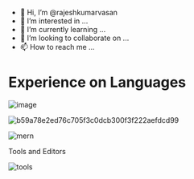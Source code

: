 - 👋 Hi, I’m @rajeshkumarvasan
- 👀 I’m interested in ...
- 🌱 I’m currently learning ...
- 💞️ I’m looking to collaborate on ...
- 📫 How to reach me ...

# Experience on Languages


![image](https://user-images.githubusercontent.com/100484906/155852474-0e2f0478-dcae-4e1f-872b-205770a82756.png)

![b59a78e2ed76c705f3c0dcb300f3f222aefdcd99](https://user-images.githubusercontent.com/100484906/155852680-ce92a911-d3ab-4e84-a32a-f4a59b026ed8.png)

![mern](https://user-images.githubusercontent.com/100484906/155852884-a1019bc0-89b5-40e1-95ba-5906faa30f99.png)


Tools and Editors

![tools](https://user-images.githubusercontent.com/100484906/155852516-97e4a347-3838-41de-b3e2-299c23c81572.PNG)



<!---
rajeshkumarvasan/rajeshkumarvasan is a ✨ special ✨ repository because its `README.md` (this file) appears on your GitHub profile.
You can click the Preview link to take a look at your changes.
--->

